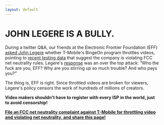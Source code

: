 ```yaml
---
layout: default
---
```


# JOHN LEGERE IS A BULLY.

During a twitter Q&A, our friends at the Electronic Frontier Foundation (EFF) [asked John Legere](https://twitter.com/EFF/status/685199019161726976) whether T-Mobile's BingeOn program throttles videos, pointing to [recent testing data](https://www.eff.org/deeplinks/2016/01/eff-confirms-t-mobiles-bingeon-optimization-just-throttling-applies) that suggest the company is violating FCC net neutrality rules. Legere's [response](https://twitter.com/JohnLegere/status/685201130427531264) was an over the top attack: “Who the fuck are you, EFF? Why are you stirring up so much trouble? And who pays you?”

The thing is, EFF is right. Since throttled videos are broken for viewers, Legere's policy censors the work of hundreds of millions of creators.

**Video makers shouldn't have to register with every ISP in the world, just to avoid censorship!** 

**[File an FCC net neutrality complaint against T-Mobile for throttling video and violating net neutrality, and share this page!](https://consumercomplaints.fcc.gov/hc/en-us/requests/new?ticket_form_id=38824)**
